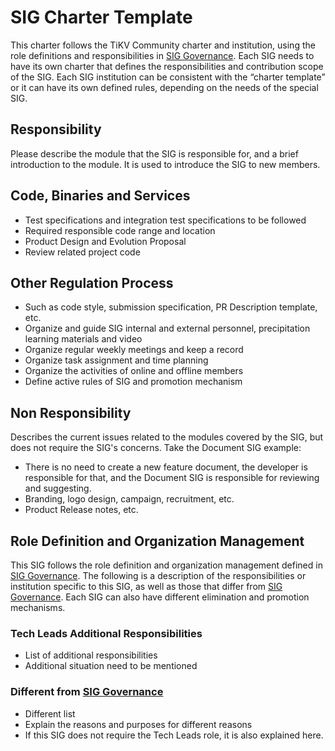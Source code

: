 # SIG Charter Template

This charter follows the TiKV Community charter and institution, using the role definitions and responsibilities in [SIG Governance](SIG-GOVERNANCE.md). Each SIG needs to have its own charter that defines the responsibilities and contribution scope of the SIG. Each SIG institution can be consistent with the “charter template” or it can have its own defined rules, depending on the needs of the special SIG.

## Responsibility

Please describe the module that the SIG is responsible for, and a brief introduction to the module. It is used to introduce the SIG to new members.

## Code, Binaries and Services

- Test specifications and integration test specifications to be followed
- Required responsible code range and location
- Product Design and Evolution Proposal
- Review related project code

## Other Regulation Process

- Such as code style, submission specification, PR Description template, etc.
- Organize and guide SIG internal and external personnel, precipitation learning materials and video
- Organize regular weekly meetings and keep a record
- Organize task assignment and time planning
- Organize the activities of online and offline members
- Define active rules of SIG and promotion mechanism

## Non Responsibility

Describes the current issues related to the modules covered by the SIG, but does not require the SIG's concerns. Take the Document SIG example:

- There is no need to create a new feature document, the developer is responsible for that, and the Document SIG is responsible for reviewing and suggesting.
- Branding, logo design, campaign, recruitment, etc.
- Product Release notes, etc.

## Role Definition and Organization Management

This SIG follows the role definition and organization management defined in [SIG Governance](SIG-GOVERNANCE.md). The following is a description of the responsibilities or institution specific to this SIG, as well as those that differ from [SIG Governance](SIG-GOVERNANCE.md). Each SIG can also have different elimination and promotion mechanisms.

### Tech Leads Additional Responsibilities

- List of additional responsibilities
- Additional situation need to be mentioned

### Different from [SIG Governance](SIG-GOVERNANCE.md)

- Different list
- Explain the reasons and purposes for different reasons
- If this SIG does not require the Tech Leads role, it is also explained here.
